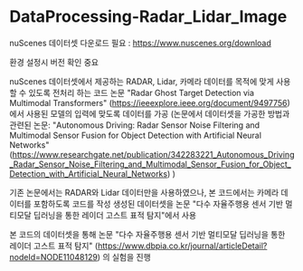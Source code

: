 # DataProcessing-Radar_Lidar_Image
nuScenes 데이터셋 다운로드 필요 : https://www.nuscenes.org/download

환경 설정시 버전 확인 중요

nuScenes 데이터셋에서 제공하는 RADAR, Lidar, 카메라 데이터를 목적에 맞게 사용할 수 있도록 전처리 하는 코드
논문 "Radar Ghost Target Detection via Multimodal Transformers" (https://ieeexplore.ieee.org/document/9497756) 에서 사용된 모델의 입력에 맞도록 데이터를 가공
(논문에서 데이터셋을 가공한 방법과 관련된 논문: "Autonomous Driving: Radar Sensor Noise Filtering and Multimodal Sensor Fusion for Object Detection with Artificial Neural Networks" (https://www.researchgate.net/publication/342283221_Autonomous_Driving_Radar_Sensor_Noise_Filtering_and_Multimodal_Sensor_Fusion_for_Object_Detection_with_Artificial_Neural_Networks) )

기존 논문에서는 RADAR와 Lidar 데이터만을 사용하였으나, 본 코드에서는 카메라 데이터를 포함하도록 코드를 작성
생성된 데이터셋을 논문 "다수 자율주행용 센서 기반 멀티모달 딥러닝을 통한 레이더 고스트 표적 탐지"에서 사용

본 코드의 데이터셋을 통해 논문 "다수 자율주행용 센서 기반 멀티모달 딥러닝을 통한 레이더 고스트 표적 탐지" (https://www.dbpia.co.kr/journal/articleDetail?nodeId=NODE11048129) 의 실험을 진행
